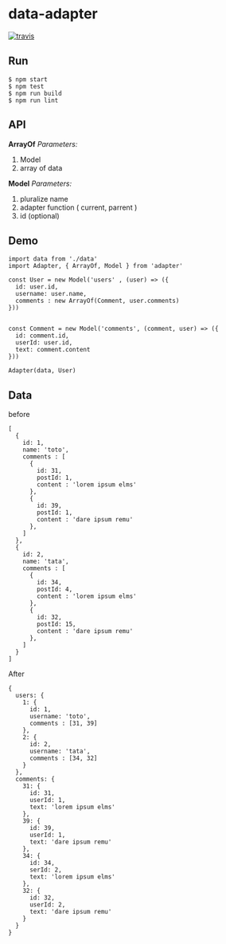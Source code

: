 # data-adapter


[![travis](https://travis-ci.org/alexandre-garrec/data-adapter.svg)](https://travis-ci.org/alexandre-garrec/data-adapter)

Run
---

    $ npm start
    $ npm test
    $ npm run build
    $ npm run lint


API
---

**ArrayOf**
*Parameters:*

 1. Model
 2. array of data

**Model**
*Parameters:*

 1. pluralize name
 2. adapter function ( current, parrent )
 3. id (optional)



Demo
---



	import data from './data'
	import Adapter, { ArrayOf, Model } from 'adapter'
	
	const User = new Model('users' , (user) => ({
	  id: user.id,
	  username: user.name,
	  comments : new ArrayOf(Comment, user.comments)
	}))
	
	
	const Comment = new Model('comments', (comment, user) => ({
	  id: comment.id,
	  userId: user.id,
	  text: comment.content
	}))
	
	Adapter(data, User)

Data 
---

before

	[
	  {
	    id: 1,
	    name: 'toto',
	    comments : [
	      {
	        id: 31,
	        postId: 1,
	        content : 'lorem ipsum elms'
	      },
	      {
	        id: 39,
	        postId: 1,
	        content : 'dare ipsum remu'
	      },
	    ]
	  },
	  {
	    id: 2,
	    name: 'tata',
	    comments : [ 
	      {
	        id: 34,
	        postId: 4,
	        content : 'lorem ipsum elms'
	      },
	      {
	        id: 32,
	        postId: 15,
	        content : 'dare ipsum remu'
	      },
	    ]
	  }
	]

After 

	{ 
	  users: {
	    1: {
	      id: 1,
	      username: 'toto',
	      comments : [31, 39] 
	    },
	    2: {
	      id: 2,
	      username: 'tata',
	      comments : [34, 32] 
	    } 
	  },
	  comments: {
	    31: { 
	      id: 31,
	      userId: 1,
	      text: 'lorem ipsum elms' 
	    },
	    39: { 
	      id: 39,
	      userId: 1,
	      text: 'dare ipsum remu' 
	    },
	    34: { 
	      id: 34,
	      serId: 2,
	      text: 'lorem ipsum elms' 
	    },
	    32: { 
	      id: 32,
	      userId: 2,
	      text: 'dare ipsum remu' 
	    }
	  }
	}